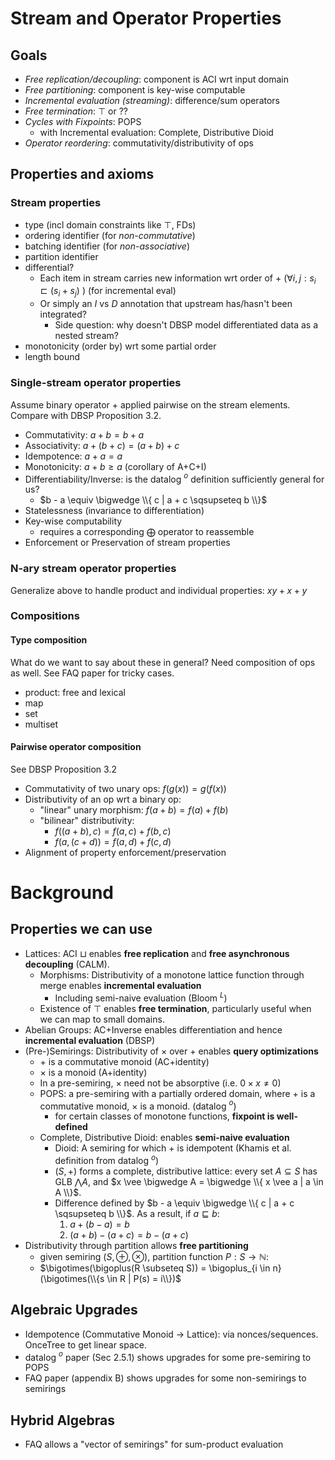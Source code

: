 # Stream and Operator Properties
## Goals
- *Free replication/decoupling*: component is ACI wrt input domain
- *Free partitioning*: component is key-wise computable
- *Incremental evaluation (streaming)*: difference/sum operators
- *Free termination*: $\top$ or ??
- *Cycles with Fixpoints*: POPS
    - with Incremental evaluation: Complete, Distributive Dioid
- *Operator reordering*: commutativity/distributivity of ops

## Properties and axioms
### Stream properties
- type (incl domain constraints like $\top$, FDs)
- ordering identifier (for *non-commutative*)
- batching identifier (for *non-associative*)
- partition identifier
- differential?
    - Each item in stream carries new information wrt order of $+$ ($\forall i, j: s_i \sqsubset (s_i + s_j)$ ) (for incremental eval)
    - Or simply an *I* vs *D* annotation that upstream has/hasn't been integrated?
      - Side question: why doesn't DBSP model differentiated data as a nested stream?
- monotonicity (order by) wrt some partial order
- length bound
### Single-stream operator properties
Assume binary operator $+$ applied pairwise on the stream elements. Compare with DBSP Proposition 3.2. 
- Commutativity: $a + b = b + a$
- Associativity: $a + (b + c) = (a + b) + c$
- Idempotence: $a + a = a$
- Monotonicity: $a + b \ge a$ (corollary of A+C+I)
- Differentiability/Inverse: is the datalog $^o$ definition sufficiently general for us?
    - $b - a \equiv \bigwedge \\{ c | a + c \sqsupseteq b \\}$
- Statelessness (invariance to differentiation)
- Key-wise computability
    - requires a corresponding $\bigoplus$ operator to reassemble
- Enforcement or Preservation of stream properties
### N-ary stream operator properties
Generalize above to handle product and individual properties: $xy + x + y$

### Compositions
#### Type composition
What do we want to say about these in general? Need composition of ops as well. See FAQ paper for tricky cases.
- product: free and lexical
- map
- set
- multiset
#### Pairwise operator composition
See DBSP Proposition 3.2
- Commutativity of two unary ops: $f(g(x)) = g(f(x))$
- Distributivity of an op wrt a binary op:
    - "linear" unary morphism: $f(a+b) = f(a) + f(b)$
    - "bilinear" distributivity:
        - $f((a+b), c) = f(a,c) + f(b,c)$
        - $f(a,(c+d)) = f(a,d) + f(c,d)$
- Alignment of property enforcement/preservation
  
# Background
## Properties we can use
- Lattices: ACI $\sqcup$ enables **free replication** and **free asynchronous decoupling** (CALM).
    - Morphisms: Distributivity of a monotone lattice function through merge enables **incremental evaluation**
        - Including semi-naive evaluation (Bloom $^L$)
    - Existence of $\top$ enables **free termination**, particularly useful when we can map to small domains.
- Abelian Groups: AC+Inverse enables differentiation and hence **incremental evaluation** (DBSP)
- (Pre-)Semirings: Distributivity of $\times$ over $+$ enables **query optimizations**
    - $+$ is a commutative monoid (AC+identity)
    - $\times$ is a monoid (A+identity)
    - In a pre-semiring, $\times$ need not be absorptive (i.e. $0 \times x \ne 0$)
    - POPS: a pre-semiring with a partially ordered domain, where $+$ is a commutative monoid, $\times$ is a monoid. (datalog $^o$)
        - for certain classes of monotone functions, **fixpoint is well-defined**
    - Complete, Distributive Dioid: enables **semi-naive evaluation**
        - Dioid: A semiring for which $+$ is idempotent (Khamis et al. definition from datalog $^o$)
        - $(S, +)$ forms a complete, distributive lattice: every set $A \subseteq S$ has GLB $\bigwedge A$, and $x \vee \bigwedge A = \bigwedge \\{ x \vee a | a \in A \\}$.
        - Difference defined by $b - a \equiv \bigwedge \\{ c | a + c \sqsupseteq b \\}$. As a result, if $a \sqsubseteq b$:
            1. $a + (b - a) =  b$
            2. $(a + b) - (a + c) = b - (a + c)$
- Distributivity through partition allows **free partitioning**
    - given semiring $(S, \oplus, \otimes)$, partition function $P:S \rightarrow \mathbb{N}$:
    - $\bigotimes(\bigoplus(R \subseteq S)) = \bigoplus_{i \in n}(\bigotimes(\\{s \in R | P(s) = i\\})$

## Algebraic Upgrades
- Idempotence (Commutative Monoid -> Lattice): via nonces/sequences. OnceTree to get linear space.
- datalog $^o$ paper (Sec 2.5.1) shows upgrades for some pre-semiring to POPS
- FAQ paper (appendix B) shows upgrades for some non-semirings to semirings

## Hybrid Algebras
- FAQ allows a "vector of semirings" for sum-product evaluation
